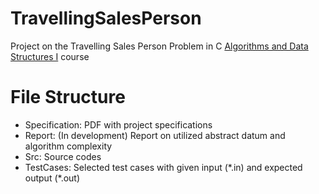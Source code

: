 # TravellingSalesPerson
Project on the Travelling Sales Person Problem in C
[Algorithms and Data Structures I](https://uspdigital.usp.br/jupiterweb/obterDisciplina?nomdis=&sgldis=SCC0202) course

# File Structure
- Specification: PDF with project specifications
- Report: (In development) Report on utilized abstract datum and algorithm complexity
- Src: Source codes
- TestCases: Selected test cases with given input (\*.in) and expected output (\*.out)